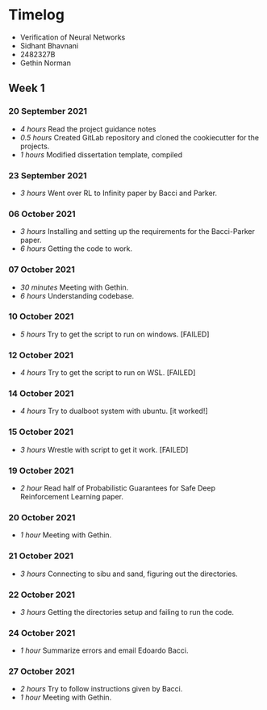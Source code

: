 # Timelog

- Verification of Neural Networks
- Sidhant Bhavnani
- 2482327B
- Gethin Norman

## Week 1

### 20 September 2021

- _4 hours_ Read the project guidance notes
- _0.5 hours_ Created GitLab repository and cloned the cookiecutter for the projects.
- _1 hours_ Modified dissertation template, compiled

### 23 September 2021

- _3 hours_ Went over RL to Infinity paper by Bacci and Parker.

### 06 October 2021

- _3 hours_ Installing and setting up the requirements for the Bacci-Parker paper.
- _6 hours_ Getting the code to work.

### 07 October 2021

- _30 minutes_ Meeting with Gethin.
- _6 hours_ Understanding codebase.

### 10 October 2021

- _5 hours_ Try to get the script to run on windows. [FAILED]

### 12 October 2021

- _4 hours_ Try to get the script to run on WSL. [FAILED]

### 14 October 2021

- _4 hours_ Try to dualboot system with ubuntu. [it worked!]

### 15 October 2021

- _3 hours_ Wrestle with script to get it work. [FAILED]

### 19 October 2021
- _2 hour_ Read half of Probabilistic Guarantees for Safe Deep Reinforcement Learning paper.

### 20 October 2021

- _1 hour_ Meeting with Gethin.

### 21 October 2021

- _3 hours_ Connecting to sibu and sand, figuring out the directories.
### 22 October 2021
- _3 hours_ Getting the directories setup and failing to run the code.

### 24 October 2021

- _1 hour_ Summarize errors and email Edoardo Bacci.

### 27 October 2021

- _2 hours_ Try to follow instructions given by Bacci.
- _1 hour_ Meeting with Gethin.